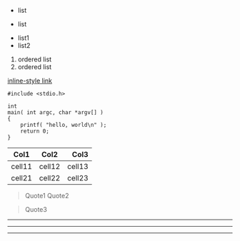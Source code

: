 
















+ list
- list

* list1
* list2

1. ordered list
2. ordered list

[inline-style link](https://www.google.com)

[1]: http://slashdot.org
[something]: http://www.yahoo.com

```
#include <stdio.h>

int
main( int argc, char *argv[] )
{
	printf( "hello, world\n" );
	return 0;
}
```



|Col1|Col2|Col3|
|---|:--:|--:|
|cell11|cell12|cell13|
|cell21|cell22|cell23|







> Quote1
> Quote2


> Quote3


---

***

___




